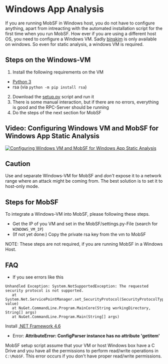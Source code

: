 # Windows App Analysis

If you are running MobSF in Windows host, you do not have to configure anything, apart from intreacting with the automated installation script for the first time when you run MobSF. How ever if you are using a different host OS, you need to configure a Windows VM. Sadly [binskim](https://www.nuget.org/packages/Microsoft.CodeAnalysis.BinSkim/) is only available on windows. So even for static analysis, a windows VM is required.

## Steps on the Windows-VM
1. Install the following requirements on the VM
  * [Python 3](https://www.python.org/downloads/)
  * rsa (via `python -m pip install rsa`)
2. Download the [setup.py](https://raw.githubusercontent.com/MobSF/Mobile-Security-Framework-MobSF/master/install/windows/setup.py) script and run it
3. There is some manual interaction, but if there are no errors, everything is good and the RPC-Server should be running
4. Do the steps of the next section for MobSF

## Video: Configuring Windows VM and MobSF for Windows App Static Analysis
[![Configuring Windows VM and MobSF for Windows App Static Analysis](https://img.youtube.com/vi/17ilENuMj58/0.jpg)](https://www.youtube.com/watch?v=17ilENuMj58)

## Caution
Use and separate Windows-VM for MobSF and *don't* expose it to a network range where an attack might be coming from. The best solution is to set it to host-only mode.


## Steps for MobSF 
To integrate a Windows-VM into MobSF, please following these steps.
* Get the IP of you VM and set in the MobSF/settings.py-File (search for `WINDOWS_VM_IP`)
* (If not yet done:) Copy the private rsa key from the vm to MobSF

NOTE: These steps are not required, if you are running MobSF in a Windows Host.

## FAQ

* If you see errors like this

```
Unhandled Exception: System.NotSupportedException: The requested security protocol is not supported.
   at System.Net.ServicePointManager.set_SecurityProtocol(SecurityProtocolType value)
   at NuGet.CommandLine.Program.MainCore(String workingDirectory, String[] args)
   at NuGet.CommandLine.Program.Main(String[] args)
```
Install [.NET Framework 4.6](https://www.microsoft.com/en-in/download/confirmation.aspx?id=48130)

*  Error: **AttributeError: ConfigParser instance has no attribute 'getitem'**

MobSF setup script assume that your VM or host Windows box have a C Drive and you have all the permissions to perform read/write operations in `C:\MobSF`. This error occurs if you don't have proper read/write permissions.
